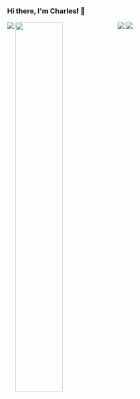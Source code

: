 ### Hi there, I'm Charles! 👋


<img align="left" src="https://github-readme-stats.vercel.app/api?username=bau04&show_icons=true&theme=radical" />
<img align="left" width="47%" src="https://github-readme-stats.vercel.app/api/top-langs/?username=bau04&layout=compact" />

<img align="left" src="https://img.shields.io/badge/java-%23ED8B00.svg?style=for-the-badge&logo=java&logoColor=white"/>
<img align="left" src="https://img.shields.io/badge/python-3670A0?style=for-the-badge&logo=python&logoColor=ffdd54"/>

